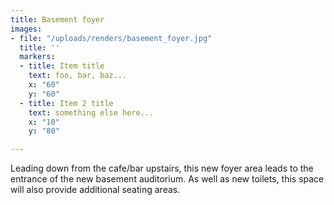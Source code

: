 ```yaml
---
title: Basement foyer
images:
- file: "/uploads/renders/basement_foyer.jpg"
  title: ''
  markers:
  - title: Item title
    text: foo, bar, baz...
    x: "60"
    y: "60"
  - title: Item 2 title
    text: something else here...
    x: "10"
    y: "80"

---
```

Leading down from the cafe/bar upstairs, this new foyer area leads to the entrance of the new basement auditorium. As well as new toilets, this space will also provide additional seating areas.